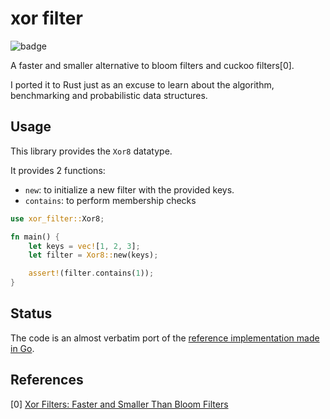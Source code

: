 # xor filter

![badge](https://github.com/juanbono/xor-filter/workflows/xor_filter/badge.svg)

A faster and smaller alternative to bloom filters and cuckoo filters[0].

I ported it to Rust just as an excuse to learn about the algorithm, benchmarking and probabilistic data structures.

## Usage

This library provides the `Xor8` datatype.

It provides 2 functions:

* `new`: to initialize a new filter with the provided keys.
* `contains`: to perform membership checks

```rust
use xor_filter::Xor8;

fn main() {
    let keys = vec![1, 2, 3];
    let filter = Xor8::new(keys);

    assert!(filter.contains(1));
}
```

## Status

The code is an almost verbatim port of the [reference implementation made in Go](https://github.com/FastFilter/xorfilter/blob/master/xorfilter.go).

## References

[0] [Xor Filters: Faster and Smaller Than Bloom Filters](https://lemire.me/blog/2019/12/19/xor-filters-faster-and-smaller-than-bloom-filters/)
